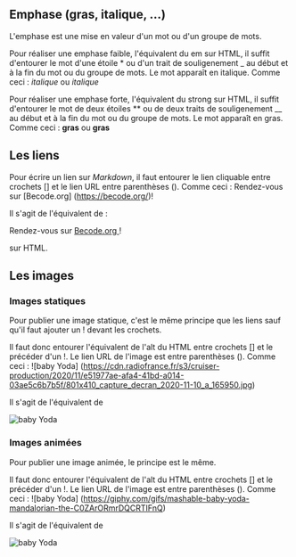 























## Emphase (gras, italique, ...)
L'emphase est une mise en valeur d'un mot ou d'un groupe de mots.

Pour réaliser une emphase faible, l'équivalent du em sur HTML, il suffit d'entourer le mot d'une étoile \* ou d'un trait de souligenement \_ au début et à la fin du mot ou du groupe de mots. Le mot apparaît en italique. 
Comme ceci : *italique* ou _italique_

Pour réaliser une emphase forte, l'équivalent du strong sur HTML, il suffit d'entourer le mot de deux étoiles \*\* ou de deux traits de souligenement \_\_ au début et à la fin du mot ou du groupe de mots. Le mot apparaît en gras. 
Comme ceci : **gras** ou __gras__

## Les liens
Pour écrire un lien sur *Markdown*, il faut entourer le lien cliquable entre crochets \[\] et le lien URL entre parenthèses \(\).
Comme ceci : Rendez-vous sur [Becode.org] (https://becode.org/)!

Il s'agit de l'équivalent de : <p>Rendez-vous sur <a href="https://becode.org"> Becode.org </a>!</p> sur HTML.

## Les images
### Images statiques
Pour publier une image statique, c'est le même principe que les liens sauf qu'il faut ajouter un ! devant les crochets.

Il faut donc entourer l'équivalent de l'alt du HTML entre crochets \[\] et le précéder d'un !. Le lien URL de l'image est entre parenthèses \(\).
Comme ceci :  ![baby Yoda] (https://cdn.radiofrance.fr/s3/cruiser-production/2020/11/e51977ae-afa4-41bd-a014-03ae5c6b7b5f/801x410_capture_decran_2020-11-10_a_165950.jpg)

Il s'agit de l'équivalent de <p><img src="https://cdn.radiofrance.fr/s3/cruiser-production/2020/11/e51977ae-afa4-41bd-a014-03ae5c6b7b5f/801x410_capture_decran_2020-11-10_a_165950.jpg" alt="baby Yoda" /></p>

### Images animées
Pour publier une image animée, le principe est le même.

Il faut donc entourer l'équivalent de l'alt du HTML entre crochets \[\] et le précéder d'un !. Le lien URL de l'image est entre parenthèses \(\).
Comme ceci :  ![baby Yoda] (https://giphy.com/gifs/mashable-baby-yoda-mandalorian-the-C0ZArORmrDQCRTIFnQ)

Il s'agit de l'équivalent de <p><img src="https://giphy.com/gifs/mashable-baby-yoda-mandalorian-the-C0ZArORmrDQCRTIFnQ" alt="baby Yoda" /></p>